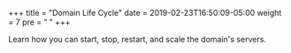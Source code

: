 +++
title = "Domain Life Cycle"
date = 2019-02-23T16:50:09-05:00
weight = 7
pre = "<b> </b>"
+++



Learn how you can start, stop, restart, and scale the domain's servers.
